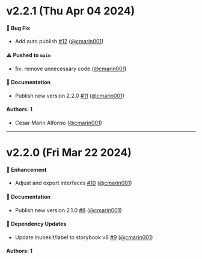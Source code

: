 # v2.2.1 (Thu Apr 04 2024)

#### 🐛 Bug Fix

- Add auto publish [#12](https://github.com/selsa-inube/inubekit-label/pull/12) ([@cmarin001](https://github.com/cmarin001))

#### ⚠️ Pushed to `main`

- fix: remove unnecessary code ([@cmarin001](https://github.com/cmarin001))

#### 📝 Documentation

- Publish new version 2.2.0 [#11](https://github.com/selsa-inube/inubekit-label/pull/11) ([@cmarin001](https://github.com/cmarin001))

#### Authors: 1

- Cesar Marin Alfonso ([@cmarin001](https://github.com/cmarin001))

---

# v2.2.0 (Fri Mar 22 2024)

#### 🚀 Enhancement

- Adjust and export interfaces [#10](https://github.com/selsa-inube/inubekit-label/pull/10) ([@cmarin001](https://github.com/cmarin001))

#### 📝 Documentation

- Publish new version 2.1.0 [#8](https://github.com/selsa-inube/inubekit-label/pull/8) ([@cmarin001](https://github.com/cmarin001))

#### 🔩 Dependency Updates

- Update inubekit/label to storybook v8 [#9](https://github.com/selsa-inube/inubekit-label/pull/9) ([@cmarin001](https://github.com/cmarin001))

#### Authors: 1

- Cesar Marin Alfonso ([@cmarin001](https://github.com/cmarin001))

---

# v1.2.0 (Fri Mar 01 2024)

#### 🚀 Enhancement

- Install new foundations version and use typography tokens [#7](https://github.com/selsa-inube/inubekit-label/pull/7) ([@cmarin001](https://github.com/cmarin001))

#### 📝 Documentation

- Publish new version 1.1.0 [#6](https://github.com/selsa-inube/inubekit-label/pull/6) ([@cmarin001](https://github.com/cmarin001))

#### Authors: 1

- Cesar Marin Alfonso ([@cmarin001](https://github.com/cmarin001))

---

# v1.1.0 (Tue Feb 27 2024)

#### 🚀 Enhancement

- Component refactoring to use the new token structure [#4](https://github.com/selsa-inube/inubekit-label/pull/4) ([@JanuarAsprilla](https://github.com/JanuarAsprilla))

#### 🐛 Bug Fix

- Adjust package.json for release script [#5](https://github.com/selsa-inube/inubekit-label/pull/5) ([@cmarin001](https://github.com/cmarin001))
- correct implementation of label with input [#3](https://github.com/selsa-inube/inubekit-label/pull/3) ([@Andresbl123](https://github.com/Andresbl123))
- Correct implementation of `<Label />` with input [#2](https://github.com/selsa-inube/inubekit-label/pull/2) ([@Andresbl123](https://github.com/Andresbl123))

#### Authors: 3

- Andres ([@Andresbl123](https://github.com/Andresbl123))
- Cesar Marin Alfonso ([@cmarin001](https://github.com/cmarin001))
- Januar Asprilla  ([@JanuarAsprilla](https://github.com/JanuarAsprilla))

---

# v1.0.2 (Wed Feb 07 2024)

#### ⚠️ Pushed to `main`

- fix(Label): correct implementation of htmlFor props (carlos3k11@gmail.com)

#### Authors: 1

- Andres Babativa (carlos3k11@gmail.com)

---

# v1.0.1 (Wed Feb 07 2024)

#### ⚠️ Pushed to `main`

- fix(Label): correct implementation of htmlFor props (carlos3k11@gmail.com)

#### Authors: 1

- Andres Babativa (carlos3k11@gmail.com)

---

# v0.0.2 (Mon Feb 05 2024)

#### 🐛 Bug Fix

- Implementation of  `<Label />`  component [#1](https://github.com/selsa-inube/inubekit-label/pull/1) ([@JanuarAsprilla](https://github.com/JanuarAsprilla))

#### ⚠️ Pushed to `main`

- refactor: update dependencies in package.json (carlos3k11@gmail.com)
- Initial commit ([@Andresbl123](https://github.com/Andresbl123))

#### Authors: 3

- Andres ([@Andresbl123](https://github.com/Andresbl123))
- Andres Babativa (carlos3k11@gmail.com)
- Januar Asprilla  ([@JanuarAsprilla](https://github.com/JanuarAsprilla))

---

# v0.0.1 (Wed Jan 17 2024)

#### ⚠️ Pushed to `main`

- feat: gitignore .env ([@wfercanas](https://github.com/wfercanas))
- feat: scripts, exports and files attributes in package.json ([@wfercanas](https://github.com/wfercanas))
- docs: update README.md ([@wfercanas](https://github.com/wfercanas))
- feat: build config for vite.config.ts ([@wfercanas](https://github.com/wfercanas))
- feat(storybook): preview body and head ([@wfercanas](https://github.com/wfercanas))
- chore(eslint): change .cjs to .json config ([@wfercanas](https://github.com/wfercanas))
- chore: clean index.ts ([@wfercanas](https://github.com/wfercanas))
- feat: add eslint in pre-commit hook ([@wfercanas](https://github.com/wfercanas))
- test: prettier format on commit ([@wfercanas](https://github.com/wfercanas))
- feat: install dependencies ([@wfercanas](https://github.com/wfercanas))

#### Authors: 1

- Fernando Cañas ([@wfercanas](https://github.com/wfercanas))
